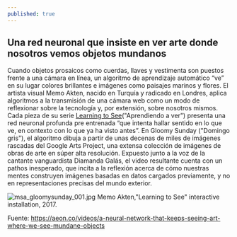 ```yaml
---
published: true
---
```

## Una red neuronal que insiste en ver arte donde nosotros vemos objetos mundanos

Cuando objetos prosaicos como cuerdas, llaves y vestimenta son puestos frente a una cámara en línea, un algoritmo de aprendizaje automático “ve” en su lugar colores brillantes e imágenes como paisajes marinos y flores. El artista visual Memo Akten, nacido en Turquía y radicado en Londres, aplica algoritmos a la transmisión de una cámara web como un modo de reflexionar sobre la tecnología y, por extensión, sobre nosotros mismos. Cada pieza de su serie [Learning to See](http://www.memo.tv/portfolio/learning-to-see/)("Aprendiendo a ver") presenta una red neuronal profunda pre entrenada “que intenta hallar sentido en lo que ve, en contexto con lo que ya ha visto antes”. En  Gloomy Sunday ("Domingo gris"), el algoritmo dibuja a partir de unas decenas de miles de imágenes rascadas del Google Arts Project, una extensa colección de imágenes de obras de arte en súper alta resolución. Expuesto junto a la voz de la cantante vanguardista Diamanda Galás, el video resultante cuenta con un pathos inesperado, que incita a la reflexión acerca de cómo nuestras mentes construyen imágenes basadas en datos cargados previamente, y no en representaciones precisas del mundo exterior.

![msa_gloomysunday_001.jpg]({{site.baseurl}}/_posts/msa_gloomysunday_001.jpg) 
 Memo Akten,"Learning to See" interactive installation, 2017.

Fuente: https://aeon.co/videos/a-neural-network-that-keeps-seeing-art-where-we-see-mundane-objects

